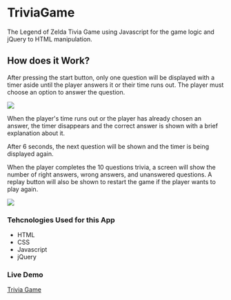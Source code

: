 # TriviaGame
The Legend of Zelda Tivia Game using Javascript for the game logic and jQuery to HTML manipulation.

<h2>How does it Work?</h2>

After pressing the start button, only one question will be displayed with a timer aside until the player answers it or their time runs out. The player must choose an option to answer the question.

<img src="https://i.imgur.com/rVuyYWi.png">

When the player's time runs out or the player has already chosen an answer, the timer disappears and the correct answer is shown with a brief explanation about it.

After 6 seconds, the next question will be shown and the timer is being displayed again.

When the player completes the 10 questions trivia, a screen will show the number of right answers, wrong answers, and unanswered questions. A replay button will also be shown to restart the game if the player wants to play again. 

<img src="https://i.imgur.com/j2x6ZIo.png">

<h3>Tehcnologies Used for this App</h3>
<ul>
  <li>HTML</li>
  <li>CSS</li>
  <li>Javascript</li>
  <li>jQuery</li>
</ul>


<h3>Live Demo</h3>
<a href="https://rederu.github.io/TriviaGame/">Trivia Game</a>
